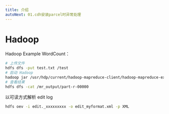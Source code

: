 ```yaml
---
title: 介绍
autoNext: 01.cdh安装parcel时异常处理
---
```


# Hadoop

Hadoop Example WordCount：

```bash
# 上传文件
hdfs dfs -put test.txt /test
# 启动 Hadoop
hadoop jar /usr/hdp/current/hadoop-mapreduce-client/hadoop-mapreduce-examples.jar wordcount /test /mr_output
# 查看结果
hdfs dfs -cat /mr_output/part-r-00000
```

以可读方式解析 edit log

```bash
hdfs oev -i edit._xxxxxxxxx -o edit_myformat.xml -p XML
```

